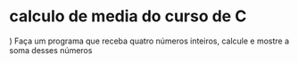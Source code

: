 # calculo de media do curso de C
 ) Faça um programa que receba quatro números inteiros, calcule e mostre a soma desses números

